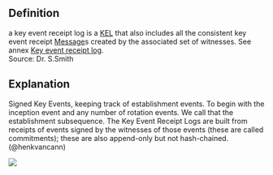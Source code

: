 ## Definition
a key event receipt log is a [KEL](kel) that also includes all the consistent key event receipt [Message](message)s created by the associated set of witnesses. See annex [Key event receipt log](key-event-receipt-log).  
Source: Dr. S.Smith

## Explanation
Signed Key Events, keeping track of establishment events. To begin with the inception event and any number of rotation events. We call that the establishment subsequence.
The Key Event Receipt Logs are built from receipts of events signed by the witnesses of those events (these are called commitments); these are also append-only but not hash-chained.
(@henkvancann)

![](https://github.com/WebOfTrust/keri/blob/main/images/inception-rotation.png)